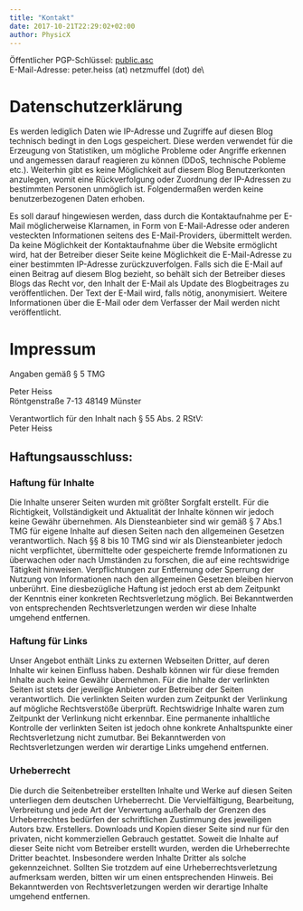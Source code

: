 ```yaml
---
title: "Kontakt"
date: 2017-10-21T22:29:02+02:00
author: PhysicX
---
```


Öffentlicher PGP-Schlüssel: [public.asc](/download/public.asc)\
E-Mail-Adresse: peter.heiss (at) netzmuffel (dot) de\

# Datenschutzerklärung
Es werden lediglich Daten wie IP-Adresse und Zugriffe auf diesen Blog technisch bedingt in den Logs gespeichert. Diese werden verwendet für die Erzeugung von Statistiken, um mögliche Probleme oder Angriffe erkennen und angemessen darauf reagieren zu können (DDoS, technische Pobleme etc.).
Weiterhin gibt es keine Möglichkeit auf diesem Blog Benutzerkonten anzulegen, womit eine Rückverfolgung oder Zuordnung der IP-Adressen zu bestimmten Personen unmöglich ist. Folgendermaßen werden keine benutzerbezogenen Daten erhoben.

Es soll darauf hingewiesen werden, dass durch die Kontaktaufnahme per E-Mail möglicherweise Klarnamen, in Form von E-Mail-Adresse oder anderen vesteckten Informationen seitens des E-Mail-Providers, übermittelt werden. Da keine Möglichkeit der Kontaktaufnahme über die Website ermöglicht wird, hat der Betreiber dieser Seite keine Möglichkeit die E-Mail-Adresse zu einer bestimmten IP-Adresse zurückzuverfolgen.
Falls sich die E-Mail auf einen Beitrag auf diesem Blog bezieht, so behält sich der Betreiber dieses Blogs das Recht vor, den Inhalt der E-Mail als Update des Blogbeitrages zu veröffentlichen. Der Text der E-Mail wird, falls nötig, anonymisiert. Weitere Informationen über die E-Mail oder dem Verfasser der Mail werden nicht veröffentlicht.

# Impressum
Angaben gemäß § 5 TMG

Peter Heiss\
Röntgenstraße 7-13
48149 Münster

Verantwortlich für den Inhalt nach § 55 Abs. 2 RStV:\
Peter Heiss

## Haftungsausschluss: 

### Haftung für Inhalte

Die Inhalte unserer Seiten wurden mit größter Sorgfalt erstellt. Für die Richtigkeit, 
Vollständigkeit und Aktualität der Inhalte können wir jedoch keine Gewähr übernehmen. 
Als Diensteanbieter sind wir gemäß § 7 Abs.1 TMG für eigene Inhalte auf diesen Seiten 
nach den allgemeinen Gesetzen verantwortlich. Nach §§ 8 bis 10 TMG sind wir als 
Diensteanbieter jedoch nicht verpflichtet, übermittelte oder gespeicherte fremde 
Informationen zu überwachen oder nach Umständen zu forschen, die auf eine rechtswidrige 
Tätigkeit hinweisen. Verpflichtungen zur Entfernung oder Sperrung der Nutzung von 
Informationen nach den allgemeinen Gesetzen bleiben hiervon unberührt. Eine 
diesbezügliche Haftung ist jedoch erst ab dem Zeitpunkt der Kenntnis einer konkreten 
Rechtsverletzung möglich. Bei Bekanntwerden von entsprechenden Rechtsverletzungen 
werden wir diese Inhalte umgehend entfernen.

### Haftung für Links

Unser Angebot enthält Links zu externen Webseiten Dritter, auf deren Inhalte wir keinen 
Einfluss haben. Deshalb können wir für diese fremden Inhalte auch keine Gewähr 
übernehmen. Für die Inhalte der verlinkten Seiten ist stets der jeweilige Anbieter oder 
Betreiber der Seiten verantwortlich. Die verlinkten Seiten wurden zum Zeitpunkt der 
Verlinkung auf mögliche Rechtsverstöße überprüft. Rechtswidrige Inhalte waren zum 
Zeitpunkt der Verlinkung nicht erkennbar. Eine permanente inhaltliche Kontrolle der 
verlinkten Seiten ist jedoch ohne konkrete Anhaltspunkte einer Rechtsverletzung nicht 
zumutbar. Bei Bekanntwerden von Rechtsverletzungen werden wir derartige Links umgehend 
entfernen.

### Urheberrecht

Die durch die Seitenbetreiber erstellten Inhalte und Werke auf diesen Seiten 
unterliegen dem deutschen Urheberrecht. Die Vervielfältigung, Bearbeitung, Verbreitung 
und jede Art der Verwertung außerhalb der Grenzen des Urheberrechtes bedürfen der 
schriftlichen Zustimmung des jeweiligen Autors bzw. Erstellers. Downloads und Kopien 
dieser Seite sind nur für den privaten, nicht kommerziellen Gebrauch gestattet. Soweit 
die Inhalte auf dieser Seite nicht vom Betreiber erstellt wurden, werden die 
Urheberrechte Dritter beachtet. Insbesondere werden Inhalte Dritter als solche 
gekennzeichnet. Sollten Sie trotzdem auf eine Urheberrechtsverletzung aufmerksam 
werden, bitten wir um einen entsprechenden Hinweis. Bei Bekanntwerden von 
Rechtsverletzungen werden wir derartige Inhalte umgehend entfernen.
